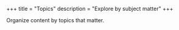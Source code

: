 +++
title = "Topics"
description = "Explore by subject matter"
+++

Organize content by topics that matter.
